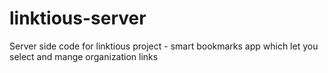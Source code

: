 # linktious-server
Server side code for linktious project - smart bookmarks app which let you select and mange organization links
